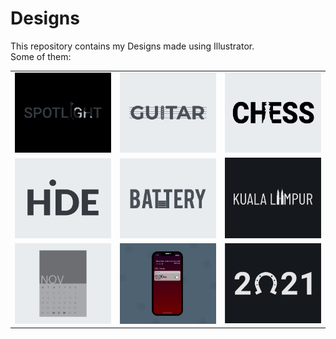 # Designs
This repository contains my Designs made using Illustrator.<br>
Some of them:<br>
<table>
<tr><td><img src="./2020-11/png/21.11.2020.png"></td><td><img src="./2020-12/png/02.12.2020.png"></td><td><img src="./2020-11/png/20.11.2020.png"></td></tr>
<tr><td><img src="./2020-11/png/23.11.2020.png"></td><td><img src="./2020-11/png/28.11.2020.png"></td><td><img src="./2020-12/png/29.12.2020.png"></td></tr>
<tr><td><img src="./2020-11/png/26.11.2020.png"></td><td><img src="./2020-11/png/19.11.2020 - 2.png"></td><td><img src="./2021-01/png/01.01.2021.png"></td></tr>
</table>
